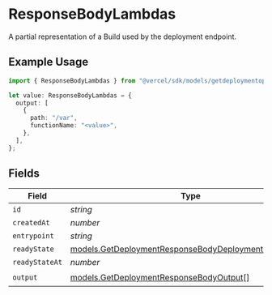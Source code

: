 # ResponseBodyLambdas

A partial representation of a Build used by the deployment endpoint.

## Example Usage

```typescript
import { ResponseBodyLambdas } from "@vercel/sdk/models/getdeploymentop.js";

let value: ResponseBodyLambdas = {
  output: [
    {
      path: "/var",
      functionName: "<value>",
    },
  ],
};
```

## Fields

| Field                                                                                                                | Type                                                                                                                 | Required                                                                                                             | Description                                                                                                          |
| -------------------------------------------------------------------------------------------------------------------- | -------------------------------------------------------------------------------------------------------------------- | -------------------------------------------------------------------------------------------------------------------- | -------------------------------------------------------------------------------------------------------------------- |
| `id`                                                                                                                 | *string*                                                                                                             | :heavy_minus_sign:                                                                                                   | N/A                                                                                                                  |
| `createdAt`                                                                                                          | *number*                                                                                                             | :heavy_minus_sign:                                                                                                   | N/A                                                                                                                  |
| `entrypoint`                                                                                                         | *string*                                                                                                             | :heavy_minus_sign:                                                                                                   | N/A                                                                                                                  |
| `readyState`                                                                                                         | [models.GetDeploymentResponseBodyDeploymentsReadyState](../models/getdeploymentresponsebodydeploymentsreadystate.md) | :heavy_minus_sign:                                                                                                   | N/A                                                                                                                  |
| `readyStateAt`                                                                                                       | *number*                                                                                                             | :heavy_minus_sign:                                                                                                   | N/A                                                                                                                  |
| `output`                                                                                                             | [models.GetDeploymentResponseBodyOutput](../models/getdeploymentresponsebodyoutput.md)[]                             | :heavy_check_mark:                                                                                                   | N/A                                                                                                                  |
